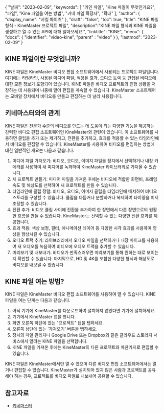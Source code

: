 {
"날짜": "2023-02-09",
  "keywords": [
"카인 파일",
"Kine 파일이 무엇인가요?",
"파일",
"Kine 파일을 여는 방법",
"키네 파일 확장자",
"확대"
],
  "author": {
"display_name": "샤킬 파이즈"
},
"draft": "false",
"toc": true,
"title": "KINE 파일 형식 - KineMaster 프로젝트 파일",
  "description":"KINE 파일 형식과 KINE 파일을 생성하고 열 수 있는 API에 대해 알아보세요.",
"linktitle": "KINE",
  "menu": {
    "docs": {
      "identifier": "video-kine",
"parent" : "video"
}
},
"lastmod": "2023-02-09"
}

## KINE 파일이란 무엇입니까?

KINE 파일은 KineMaster 비디오 편집 소프트웨어에서 사용되는 프로젝트 파일입니다. 여기에는 타임라인, 사용된 미디어 파일, 적용된 효과, 오디오 트랙 등 편집된 비디오에 대한 모든 정보가 포함되어 있습니다. KINE 파일은 비디오 프로젝트의 진행 상황을 저장하는 데 사용되며 나중에 열어 편집을 계속할 수 있습니다. KineMaster 소프트웨어는 모바일 장치에서 비디오를 만들고 편집하는 데 널리 사용됩니다.

## 키네마스터와의 관계

KINE 파일은 전문가 수준의 비디오를 만드는 데 도움이 되는 다양한 기능을 제공하는 강력한 비디오 편집 소프트웨어인 KineMaster와 관련이 있습니다. 이 소프트웨어를 사용하면 클립을 추가 또는 제거하고, 전환을 추가하고, 효과를 적용할 수 있는 타임라인에서 비디오를 편집할 수 있습니다. KineMaster를 사용하여 비디오를 편집하는 방법에 대한 일반적인 개요는 다음과 같습니다.

1. 미디어 파일 가져오기: 비디오, 오디오, 이미지 파일을 장치에서 선택하거나 내장 카메라를 사용하여 새 미디어를 녹화하여 KineMaster 라이브러리로 가져올 수 있습니다.
2. 새 프로젝트 만들기: 미디어 파일을 가져온 후에는 비디오에 적합한 화면비, 프레임 속도 및 해상도를 선택하여 새 프로젝트를 만들 수 있습니다.
3. 타임라인에 클립 정렬: 비디오, 오디오, 이미지 클립을 타임라인에 배치하여 비디오 스토리를 구성할 수 있습니다. 클립을 다듬거나 분할하거나 복제하여 타이밍을 미세 조정할 수 있습니다.
4. 전환 추가: 비디오 클립 사이에 전환을 추가하여 한 장면에서 다른 장면으로의 원활한 흐름을 만들 수 있습니다. KineMaster는 선택할 수 있는 다양한 전환 효과를 제공합니다.
5. 효과 적용: 색상 보정, 필터, 애니메이션 레이어 등 다양한 시각 효과를 사용하여 영상을 향상시킬 수 있습니다.
6. 오디오 트랙 추가: 라이브러리에서 오디오 파일을 선택하거나 내장 마이크를 사용하여 새 오디오를 녹음하여 비디오에 오디오 트랙을 추가할 수 있습니다.
7. 미리보기 및 내보내기: 비디오가 만족스러우면 미리보기를 통해 원하는 대로 보이는지 확인할 수 있습니다. 마지막으로, HD 및 4K를 포함한 다양한 형식과 해상도로 비디오를 내보낼 수 있습니다.

## KINE 파일 여는 방법?

KINE 파일은 KineMaster 비디오 편집 소프트웨어를 사용하여 열 수 있습니다. KINE 파일을 여는 단계는 다음과 같습니다.

1. 아직 기기에 KineMaster를 다운로드하여 설치하지 않았다면 기기에 설치하세요.
2. 기기에서 KineMaster 앱을 엽니다.
3. 화면 오른쪽 하단에 있는 "프로젝트" 탭을 탭하세요.
4. 오른쪽 상단에 있는 '가져오기' 버튼을 탭하세요.
5. 장치의 파일 관리자나 Google Drive 또는 Dropbox와 같은 클라우드 스토리지 서비스에서 열려는 KINE 파일을 선택합니다.
6. KINE 파일을 가져온 후에는 KineMaster의 다른 프로젝트와 마찬가지로 편집할 수 있습니다.

KINE 파일은 KineMaster에서만 열 수 있으며 다른 비디오 편집 소프트웨어에서는 열거나 편집할 수 없습니다. KineMaster가 설치되어 있지 않은 사람과 프로젝트를 공유해야 하는 경우, 프로젝트를 비디오 파일로 내보내어 공유할 수 있습니다.

## 참고자료
* [키네마스터](https://www.kinemaster.com/)

